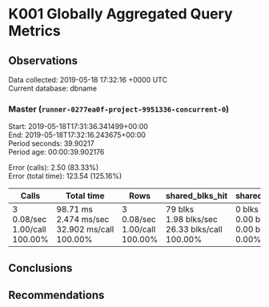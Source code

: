 # K001 Globally Aggregated Query Metrics

## Observations ##
Data collected: 2019-05-18 17:32:16 +0000 UTC  
Current database: dbname  



### Master (`runner-0277ea0f-project-9951336-concurrent-0`) ###
Start: 2019-05-18T17:31:36.341499+00:00  
End: 2019-05-18T17:32:16.243675+00:00  
Period seconds: 39.90217  
Period age: 00:00:39.902176  

Error (calls): 2.50 (83.33%)  
Error (total time): 123.54 (125.16%)

| Calls | Total&nbsp;time | Rows | shared_blks_hit | shared_blks_read | shared_blks_dirtied | shared_blks_written | blk_read_time | blk_write_time | kcache_reads | kcache_writes | kcache_user_time_ms | kcache_system_time |
|-------|------------|------|-----------------|------------------|---------------------|---------------------|---------------|----------------|--------------|---------------|---------------------|--------------------|
|3<br/>0.08/sec<br/>1.00/call<br/>100.00% |98.71&nbsp;ms<br/>2.474&nbsp;ms/sec<br/>32.902&nbsp;ms/call<br/>100.00% |3<br/>0.08/sec<br/>1.00/call<br/>100.00% |79&nbsp;blks<br/>1.98&nbsp;blks/sec<br/>26.33&nbsp;blks/call<br/>100.00% |0&nbsp;blks<br/>0.00&nbsp;blks/sec<br/>0.00&nbsp;blks/call<br/>0.00% |0&nbsp;blks<br/>0.00&nbsp;blks/sec<br/>0.00&nbsp;blks/call<br/>0.00% |0&nbsp;blks<br/>0.00&nbsp;blks/sec<br/>0.00&nbsp;blks/call<br/>0.00% |0.00&nbsp;ms<br/>0.000&nbsp;ms/sec<br/>0.000&nbsp;ms/call<br/>0.00% |0.00&nbsp;ms<br/>0.000&nbsp;ms/sec<br/>0.000&nbsp;ms/call<br/>0.00% |0.00&nbsp;bytes<br/>0.00&nbsp;bytes/sec<br/>0.00&nbsp;bytes/call<br/>0.00% |0.00&nbsp;bytes<br/>0.00&nbsp;bytes/sec<br/>0.00&nbsp;bytes/call<br/>0.00% |0.00&nbsp;ms<br/>0.000&nbsp;ms/sec<br/>0.000&nbsp;ms/call<br/>0.00% |0.00&nbsp;ms<br/>0.000&nbsp;ms/sec<br/>0.000&nbsp;ms/call<br/>0.00%|





## Conclusions ##


## Recommendations ##

